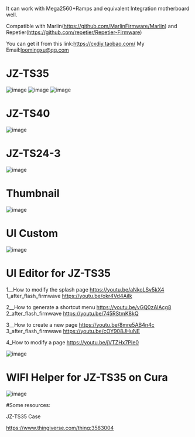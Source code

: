 It can work with Mega2560+Ramps and equivalent Integration motherboard well.

Compatible with Marlin(https://github.com/MarlinFirmware/Marlin)  and Repetier(https://github.com/repetier/Repetier-Firmware)

You can get it from this link:https://cxdiy.taobao.com/
My Email:loomingxu@qq.com

# JZ-TS35
![image](https://github.com/miblooming/JZ-TS24-2/blob/master/JZ-TS35V3.1.jpg)
![image](https://github.com/miblooming/JZ-TS24-2/blob/master/JZ-TS35_V3.1_.png)
![image](https://github.com/miblooming/JZ-TS24-2/blob/master/language.png)
# JZ-TS40
![image](https://github.com/miblooming/JZ-TS24-2/blob/master/JZ-TS40_V3.0.jpg)
# JZ-TS24-3
![image](https://github.com/miblooming/JZ-TS24-2/blob/master/JZ-TS24-3.jpg)
# Thumbnail
![image](https://github.com/miblooming/JZ-TS24-2/blob/master/thumbnail.jpg)
# UI Custom
![image](https://github.com/miblooming/JZ-TS24-2/blob/master/ui-custom.jpg)

# UI Editor for JZ-TS35

1__How to modify the splash page
https://youtu.be/aNkoLSv5kX4
1_after_flash_firmwave
https://youtu.be/okr4Vd4Ailk


2__How to generate a shortcut menu
https://youtu.be/vGQ0zAlAcg8
2_after_flash_firmwave
https://youtu.be/745RStmK8kQ

3__How to create a new page
https://youtu.be/8mre5AB4n4c
3_after_flash_firmwave
https://youtu.be/cOY908JHuNE

4_How to modify a page
https://youtu.be/jVTZHx7PIe0


![image](https://github.com/miblooming/JZ-TS24-2/blob/master/UI%E7%BC%96%E8%BE%91%E5%99%A81.png)

# WIFI Helper for JZ-TS35 on Cura
![image](https://github.com/miblooming/JZ-TS24-2/blob/master/cura_plugin(0).png)

#Some resources:

JZ-TS35 Case

https://www.thingiverse.com/thing:3583004
